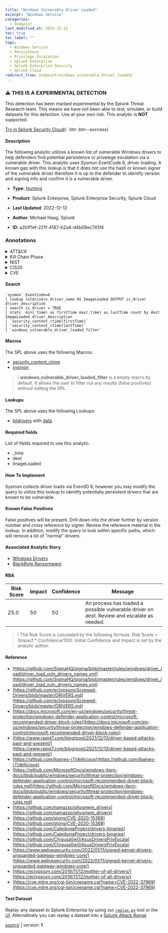 ```yaml
---
title: "Windows Vulnerable Driver Loaded"
excerpt: "Windows Service"
categories:
  - Endpoint
last_modified_at: 2022-12-12
toc: true
toc_label: ""
tags:
  - Windows Service
  - Persistence
  - Privilege Escalation
  - Splunk Enterprise
  - Splunk Enterprise Security
  - Splunk Cloud
redirect_from: endpoint/windows_vulnerable_driver_loaded/
---
```


### :warning: THIS IS A EXPERIMENTAL DETECTION
This detection has been marked experimental by the Splunk Threat Research team. This means we have not been able to test, simulate, or build datasets for this detection. Use at your own risk. This analytic is **NOT** supported.


[Try in Splunk Security Cloud](https://www.splunk.com/en_us/cyber-security.html){: .btn .btn--success}

#### Description

The following analytic utilizes a known list of vulnerable Windows drivers to help defenders find potential persistence or privelege escalation via a vulnerable driver. This analytic uses Sysmon EventCode 6, driver loading. A known gap with this lookup is that it does not use the hash or known signer of the vulnerable driver therefore it is up to the defender to identify version and signing info and confirm it is a vulnerable driver.

- **Type**: [Hunting](https://github.com/splunk/security_content/wiki/Detection-Analytic-Types)
- **Product**: Splunk Enterprise, Splunk Enterprise Security, Splunk Cloud

- **Last Updated**: 2022-12-12
- **Author**: Michael Haag, Splunk
- **ID**: a2b1f1ef-221f-4187-b2a4-d4b08ec745f4

### Annotations
<details>
  <summary>ATT&CK</summary>

<div markdown="1">

#### [ATT&CK](https://attack.mitre.org/)

| ID          | Technique   | Tactic         |
| ----------- | ----------- |--------------- |
| [T1543.003](https://attack.mitre.org/techniques/T1543/003/) | Windows Service | Persistence, Privilege Escalation |

</div>
</details>


<details>
  <summary>Kill Chain Phase</summary>

<div markdown="1">

* Installation
* Exploitation


</div>
</details>


<details>
  <summary>NIST</summary>

<div markdown="1">

* DE.AE



</div>
</details>

<details>
  <summary>CIS20</summary>

<div markdown="1">

* CIS 10



</div>
</details>

<details>
  <summary>CVE</summary>

<div markdown="1">


</div>
</details>


#### Search

```
`sysmon` EventCode=6 
| lookup loldrivers driver_name AS ImageLoaded OUTPUT is_driver driver_description 
| search is_driver = TRUE 
| stats  min(_time) as firstTime max(_time) as lastTime count by dest ImageLoaded driver_description 
| `security_content_ctime(firstTime)` 
| `security_content_ctime(lastTime)` 
| `windows_vulnerable_driver_loaded_filter`
```

#### Macros
The SPL above uses the following Macros:
* [security_content_ctime](https://github.com/splunk/security_content/blob/develop/macros/security_content_ctime.yml)
* [sysmon](https://github.com/splunk/security_content/blob/develop/macros/sysmon.yml)

> :information_source:
> **windows_vulnerable_driver_loaded_filter** is a empty macro by default. It allows the user to filter out any results (false positives) without editing the SPL.

#### Lookups
The SPL above uses the following Lookups:

* [loldrivers](https://github.com/splunk/security_content/blob/develop/lookups/loldrivers.yml) with [data](https://github.com/splunk/security_content/tree/develop/lookups/loldrivers.csv)



#### Required fields
List of fields required to use this analytic.
* _time
* dest
* ImageLoaded



#### How To Implement
Sysmon collects driver loads via EventID 6, however you may modify the query to utilize this lookup to identify potentially persistent drivers that are known to be vulnerable.
#### Known False Positives
False positives will be present. Drill down into the driver further by version number and cross reference by signer. Review the reference material in the lookup. In addition, modify the query to look within specific paths, which will remove a lot of &#34;normal&#34; drivers.

#### Associated Analytic Story
* [Windows Drivers](/stories/windows_drivers)
* [BlackByte Ransomware](/stories/blackbyte_ransomware)




#### RBA

| Risk Score  | Impact      | Confidence   | Message      |
| ----------- | ----------- |--------------|--------------|
| 25.0 | 50 | 50 | An process has loaded a possible vulnerable driver on $dest$. Review and escalate as needed. |


> :information_source:
> The Risk Score is calculated by the following formula: Risk Score = (Impact * Confidence/100). Initial Confidence and Impact is set by the analytic author.


#### Reference

* [https://github.com/SigmaHQ/sigma/blob/master/rules/windows/driver_load/driver_load_vuln_drivers_names.yml](https://github.com/SigmaHQ/sigma/blob/master/rules/windows/driver_load/driver_load_vuln_drivers_names.yml)
* [https://github.com/eclypsium/Screwed-Drivers/blob/master/DRIVERS.md](https://github.com/eclypsium/Screwed-Drivers/blob/master/DRIVERS.md)
* [https://docs.microsoft.com/en-us/windows/security/threat-protection/windows-defender-application-control/microsoft-recommended-driver-block-rules](https://docs.microsoft.com/en-us/windows/security/threat-protection/windows-defender-application-control/microsoft-recommended-driver-block-rules)
* [https://www.rapid7.com/blog/post/2021/12/13/driver-based-attacks-past-and-present/](https://www.rapid7.com/blog/post/2021/12/13/driver-based-attacks-past-and-present/)
* [https://github.com/jbaines-r7/dellicious](https://github.com/jbaines-r7/dellicious)
* [https://github.com/MicrosoftDocs/windows-itpro-docs/blob/public/windows/security/threat-protection/windows-defender-application-control/microsoft-recommended-driver-block-rules.md](https://github.com/MicrosoftDocs/windows-itpro-docs/blob/public/windows/security/threat-protection/windows-defender-application-control/microsoft-recommended-driver-block-rules.md)
* [https://github.com/namazso/physmem_drivers](https://github.com/namazso/physmem_drivers)
* [https://github.com/stong/CVE-2020-15368](https://github.com/stong/CVE-2020-15368)
* [https://github.com/CaledoniaProject/drivers-binaries](https://github.com/CaledoniaProject/drivers-binaries)
* [https://github.com/Chigusa0w0/AsusDriversPrivEscala](https://github.com/Chigusa0w0/AsusDriversPrivEscala)
* [https://www.welivesecurity.com/2022/01/11/signed-kernel-drivers-unguarded-gateway-windows-core/](https://www.welivesecurity.com/2022/01/11/signed-kernel-drivers-unguarded-gateway-windows-core/)
* [https://eclypsium.com/2019/11/12/mother-of-all-drivers/](https://eclypsium.com/2019/11/12/mother-of-all-drivers/)
* [https://cve.mitre.org/cgi-bin/cvename.cgi?name=CVE-2022-37969](https://cve.mitre.org/cgi-bin/cvename.cgi?name=CVE-2022-37969)



#### Test Dataset
Replay any dataset to Splunk Enterprise by using our [`replay.py`](https://github.com/splunk/attack_data#using-replaypy) tool or the [UI](https://github.com/splunk/attack_data#using-ui).
Alternatively you can replay a dataset into a [Splunk Attack Range](https://github.com/splunk/attack_range#replay-dumps-into-attack-range-splunk-server)




[*source*](https://github.com/splunk/security_content/tree/develop/detections/endpoint/windows_vulnerable_driver_loaded.yml) \| *version*: **1**